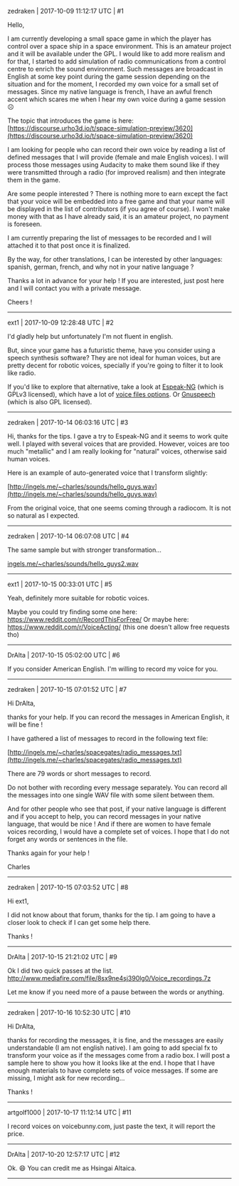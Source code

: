 zedraken | 2017-10-09 11:12:17 UTC | #1

Hello,

I am currently developing a small space game in which the player has control over a space ship in a space environment. This is an amateur project and it will be available under the GPL.
I would like to add more realism and for that, I started to add simulation of radio communications from a control centre to enrich the sound environment. Such messages are broadcast in English at some key point during the game session depending on the situation and for the moment, I recorded my own voice for a small set of messages. 
Since my native language is french, I have an awful french accent which scares me when I hear my own voice during a game session :frowning_face:

The topic that introduces the game is here:
[https://discourse.urho3d.io/t/space-simulation-preview/3620](https://discourse.urho3d.io/t/space-simulation-preview/3620)

I am looking for people who can record their own voice by reading a list of defined messages that I will provide (female and male English voices). I will process those messages using Audacity to make them sound like if they were transmitted through a radio (for improved realism) and then integrate them in the game.

Are some people interested ? There is nothing more to earn except the fact that your voice will be embedded into a free game and that your name will be displayed in the list of contributors (if you agree of course). I won't make money with that as I have already said, it is an amateur project, no payment is foreseen.

I am currently preparing the list of messages to be recorded and I will attached it to that post once it is finalized.

By the way, for other translations, I can be interested by other languages: spanish, german, french, and why not in your native language ?

Thanks a lot in advance for your help ! If you are interested, just post here and I will contact you with a private message.

Cheers !

-------------------------

ext1 | 2017-10-09 12:28:48 UTC | #2

I'd gladly help but unfortunately I'm not fluent in english.

But, since your game has a futuristic theme, have you consider using a speech synthesis software? They are not ideal for human voices, but are pretty decent for robotic voices, specially if you're going to filter it to look like radio.

If you'd like to explore that alternative, take a look at [Espeak-NG](https://github.com/espeak-ng/espeak-ng/) (which is GPLv3 licensed), which have a lot of [voice files options](https://github.com/espeak-ng/espeak-ng/tree/master/espeak-ng-data/voices/!v). Or [Gnuspeech](https://www.gnu.org/software/gnuspeech/) (which is also GPL licensed).

-------------------------

zedraken | 2017-10-14 06:03:16 UTC | #3

Hi,
thanks for the tips. I gave a try to Espeak-NG and it seems to work quite well. I played with several voices that are provided.
However, voices are too much "metallic" and I am really looking for "natural" voices, otherwise said human voices.

Here is an example of auto-generated voice that I transform slightly:

[http://ingels.me/~charles/sounds/hello_guys.wav](http://ingels.me/~charles/sounds/hello_guys.wav)

From the original voice, that one seems coming through a radiocom. It is not so natural as I expected.

-------------------------

zedraken | 2017-10-14 06:07:08 UTC | #4

The same sample but with stronger transformation…

[ingels.me/~charles/sounds/hello_guys2.wav](http://ingels.me/~charles/sounds/hello_guys2.wav)

-------------------------

ext1 | 2017-10-15 00:33:01 UTC | #5

Yeah, definitely more suitable for robotic voices.

Maybe you could try finding some one here: https://www.reddit.com/r/RecordThisForFree/
Or maybe here: https://www.reddit.com/r/VoiceActing/ (this one doesn't allow free requests tho)

-------------------------

DrAlta | 2017-10-15 05:02:00 UTC | #6

If you consider American English. I'm willing to record my voice for you.

-------------------------

zedraken | 2017-10-15 07:01:52 UTC | #7

Hi DrAlta,

thanks for your help. If you can record the messages in American English, it will be fine !

I have gathered a list of messages to record in the following text file:

[http://ingels.me/~charles/spacegates/radio_messages.txt](http://ingels.me/~charles/spacegates/radio_messages.txt)

There are 79 words or short messages to record.

Do not bother with recording every message separately. You can record all the messages into one single WAV file with some silent between them.

And for other people who see that post, if your native language is different and if you accept to help, you can record messages in your native language, that would be nice ! And if there are women to have female voices recording, I would have a complete set of voices. I hope that I do not forget any words or sentences in the file.

Thanks again for your help !

Charles

-------------------------

zedraken | 2017-10-15 07:03:52 UTC | #8

Hi ext1,

I did not know about that forum, thanks for the tip. I am going to have a closer look to check if I can get some help there.

Thanks !

-------------------------

DrAlta | 2017-10-15 21:21:02 UTC | #9

Ok I did two quick passes at the list. 
http://www.mediafire.com/file/8sx9ne4sj390lg0/Voice_recordings.7z

Let me know if you need more of a pause between the words or anything.

-------------------------

zedraken | 2017-10-16 10:52:30 UTC | #10

Hi DrAlta,

thanks for recording the messages, it is fine, and the messages are easily understandable (I am not english native). I am going to add special fx to transform your voice as if the messages come from a radio box. I will post a sample here to show you how it looks like at the end.
I hope that I have enough materials to have complete sets of voice messages. If some are missing, I might ask for new recording…

Thanks !

-------------------------

artgolf1000 | 2017-10-17 11:12:14 UTC | #11

I record voices on voicebunny.com, just paste the text, it will report the price.

-------------------------

DrAlta | 2017-10-20 12:57:17 UTC | #12

Ok. :smile: You can credit me as Hsingai Altaica.

-------------------------

